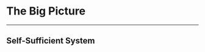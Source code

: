 <!-- .slide: data-background="img/big-picture.jpg" -->
# The Big Picture

---

## Self-Sufficient System


<!-- .slide: data-background="img/self-sufficient-system.png" data-background-size="contain" -->


<!-- .slide: data-background="img/self-sufficient-system-01.png" data-background-size="contain" -->


<!-- .slide: data-background="img/self-sufficient-system-02.png" data-background-size="contain" -->


<!-- .slide: data-background="img/self-sufficient-system-03.png" data-background-size="contain" -->


<!-- .slide: data-background="img/self-sufficient-system-04.png" data-background-size="contain" -->


<!-- .slide: data-background="img/self-sufficient-system-05.png" data-background-size="contain" -->


<!-- .slide: data-background="img/self-sufficient-system-06.png" data-background-size="contain" -->


<!-- .slide: data-background="img/self-sufficient-system-07.png" data-background-size="contain" -->


<!-- .slide: data-background="img/self-sufficient-system-08.png" data-background-size="contain" -->


<!-- .slide: data-background="img/self-sufficient-system-09.png" data-background-size="contain" -->
